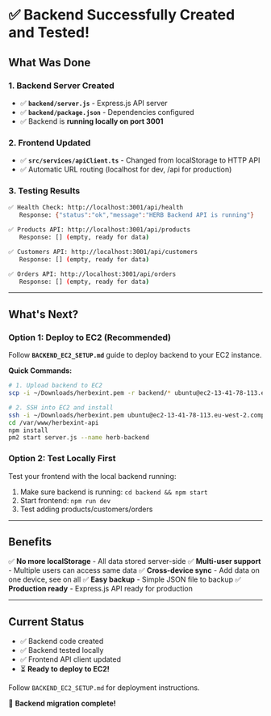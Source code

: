 # ✅ Backend Successfully Created and Tested!

## What Was Done

### 1. Backend Server Created
- ✅ **`backend/server.js`** - Express.js API server
- ✅ **`backend/package.json`** - Dependencies configured
- ✅ Backend is **running locally on port 3001**

### 2. Frontend Updated
- ✅ **`src/services/apiClient.ts`** - Changed from localStorage to HTTP API
- ✅ Automatic URL routing (localhost for dev, /api for production)

### 3. Testing Results
```bash
✅ Health Check: http://localhost:3001/api/health
   Response: {"status":"ok","message":"HERB Backend API is running"}

✅ Products API: http://localhost:3001/api/products
   Response: [] (empty, ready for data)

✅ Customers API: http://localhost:3001/api/customers  
   Response: [] (empty, ready for data)

✅ Orders API: http://localhost:3001/api/orders
   Response: [] (empty, ready for data)
```

---

## What's Next?

### Option 1: Deploy to EC2 (Recommended)
Follow **`BACKEND_EC2_SETUP.md`** guide to deploy backend to your EC2 instance.

**Quick Commands:**
```bash
# 1. Upload backend to EC2
scp -i ~/Downloads/herbexint.pem -r backend/* ubuntu@ec2-13-41-78-113.eu-west-2.compute.amazonaws.com:/var/www/herbexint-api/

# 2. SSH into EC2 and install
ssh -i ~/Downloads/herbexint.pem ubuntu@ec2-13-41-78-113.eu-west-2.compute.amazonaws.com
cd /var/www/herbexint-api
npm install
pm2 start server.js --name herb-backend
```

### Option 2: Test Locally First
Test your frontend with the local backend running:

1. Make sure backend is running: `cd backend && npm start`
2. Start frontend: `npm run dev`
3. Test adding products/customers/orders

---

## Benefits

✅ **No more localStorage** - All data stored server-side
✅ **Multi-user support** - Multiple users can access same data
✅ **Cross-device sync** - Add data on one device, see on all
✅ **Easy backup** - Simple JSON file to backup
✅ **Production ready** - Express.js API ready for production

---

## Current Status

- ✅ Backend code created
- ✅ Backend tested locally
- ✅ Frontend API client updated
- ⏳ **Ready to deploy to EC2!**

Follow `BACKEND_EC2_SETUP.md` for deployment instructions.

🎉 **Backend migration complete!**

